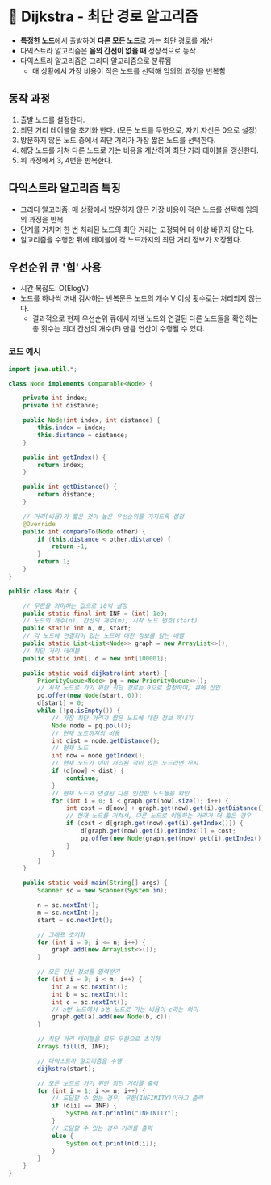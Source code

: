 # 📓 Dijkstra - 최단 경로 알고리즘

- **특정한 노드**에서 출발하여 **다른 모든 노드**로 가는 최단 경로를 계산
- 다익스트라 알고리즘은 **음의 간선이 없을 때** 정상적으로 동작
- 다익스트라 알고리즘은 그리디 알고리즘으로 분류됨
    - 매 상황에서 가장 비용이 적은 노드를 선택해 임의의 과정을 반복함

## 동작 과정

1. 출발 노드를 설정한다.
2. 최단 거리 테이블을 초기화 한다. (모든 노드를 무한으로, 자기 자신은 0으로 설정)
3. 방문하지 않은 노드 중에서 최단 거리가 가장 짧은 노드를 선택한다.
4. 해당 노드를 거쳐 다른 노드로 가는 비용을 계산하여 최단 거리 테이블을 갱신한다.
5. 위 과정에서 3, 4번을 반복한다.

## 다익스트라 알고리즘 특징

- 그리디 알고리즘: 매 상황에서 방문하지 않은 가장 비용이 적은 노드를 선택해 임의의 과정을 반복
- 단계를 거치며 한 번 처리된 노드의 최단 거리는 고정되어 더 이상 바뀌지 않는다.
- 알고리즘을 수행한 뒤에 테이블에 각 노드까지의 최단 거리 정보가 저장된다.

## 우선순위 큐 '힙' 사용

- 시간 복잡도: O(ElogV)
- 노드를 하나씩 꺼내 검사하는 반복문은 노드의 개수 V 이상 횟수로는 처리되지 않는다.
    - 결과적으로 현재 우선순위 큐에서 꺼낸 노드와 연결된 다른 노드들을 확인하는 총 횟수는 최대 간선의 개수(E) 만큼 연산이 수행될 수 있다.

### 코드 예시

```java
import java.util.*;

class Node implements Comparable<Node> {

    private int index;
    private int distance;

    public Node(int index, int distance) {
        this.index = index;
        this.distance = distance;
    }

    public int getIndex() {
        return index;
    }

    public int getDistance() {
        return distance;
    }

    // 거리(비용)가 짧은 것이 높은 우선순위를 가지도록 설정
    @Override
    public int compareTo(Node other) {
        if (this.distance < other.distance) {
            return -1;
        }
        return 1;
    }
}

public class Main {

    // 무한을 의미하는 값으로 10억 설정
    public static final int INF = (int) 1e9;
    // 노드의 개수(n), 간선의 개수(m), 시작 노드 번호(start)
    public static int n, m, start;
    // 각 노드에 연결되어 있는 노드에 대한 정보를 담는 배열
    public static List<List<Node>> graph = new ArrayList<>();
    // 최단 거리 테이블
    public static int[] d = new int[100001];

    public static void dijkstra(int start) {
        PriorityQueue<Node> pq = new PriorityQueue<>();
        // 시작 노드로 가기 위한 최단 경로는 0으로 설정하여, 큐에 삽입
        pq.offer(new Node(start, 0));
        d[start] = 0;
        while (!pq.isEmpty()) {
            // 가장 최단 거리가 짧은 노드에 대한 정보 꺼내기
            Node node = pq.poll();
            // 현재 노드까지의 비용
            int dist = node.getDistance();
            // 현재 노드
            int now = node.getIndex();
            // 현재 노드가 이미 처리된 적이 있는 노드라면 무시
            if (d[now] < dist) {
                continue;
            }
            // 현재 노드와 연결된 다른 인접한 노드들을 확인
            for (int i = 0; i < graph.get(now).size(); i++) {
                int cost = d[now] + graph.get(now).get(i).getDistance();
                // 현재 노드를 거쳐서, 다른 노드로 이동하는 거리가 더 짧은 경우
                if (cost < d[graph.get(now).get(i).getIndex()]) {
                    d[graph.get(now).get(i).getIndex()] = cost;
                    pq.offer(new Node(graph.get(now).get(i).getIndex(), cost));
                }
            }
        }
    }

    public static void main(String[] args) {
        Scanner sc = new Scanner(System.in);

        n = sc.nextInt();
        m = sc.nextInt();
        start = sc.nextInt();

        // 그래프 초기화
        for (int i = 0; i <= n; i++) {
            graph.add(new ArrayList<>());
        }

        // 모든 간선 정보를 입력받기
        for (int i = 0; i < m; i++) {
            int a = sc.nextInt();
            int b = sc.nextInt();
            int c = sc.nextInt();
            // a번 노드에서 b번 노드로 가는 비용이 c라는 의미
            graph.get(a).add(new Node(b, c));
        }

        // 최단 거리 테이블을 모두 무한으로 초기화
        Arrays.fill(d, INF);

        // 다익스트라 알고리즘을 수행
        dijkstra(start);

        // 모든 노드로 가기 위한 최단 거리를 출력
        for (int i = 1; i <= n; i++) {
            // 도달할 수 없는 경우, 무한(INFINITY)이라고 출력
            if (d[i] == INF) {
                System.out.println("INFINITY");
            }
            // 도달할 수 있는 경우 거리를 출력
            else {
                System.out.println(d[i]);
            }
        }
    }
}
```

